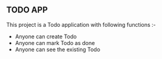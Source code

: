 ## TODO APP

This project is a Todo application with following functions :-

- Anyone can create Todo
- Anyone can mark Todo as done
- Anyone can see the existing Todo
